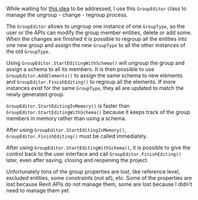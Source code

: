 While waiting for [this idea](https://forums.autodesk.com/t5/revit-ideas/group-edit-mode-in-api/idc-p/10293127) to be addressed, I use this `GroupEditor` class to manage the ungroup - change - regroup process.

The `GroupEditor` allows to ungroup one instance of one `GroupType`, so the user or the APIs can modify the group member entities, delete or add some. When the changes are finished it is possible to regroup all the entities into one new group and assign the new `GroupType` to all the other instances of the old `GroupType`.

Using `GroupEditor.StartEditingWithSchema()` will ungroup the group and assign a schema to all its members. It is then possible to use `GroupEditor.AddElements()` to assign the same schema to new elements and `GroupEditor.FinishEditing()` to regroup all the elements. If more instances exist for the same `GroupType`, they all are updated to match the newly generated group.

`GroupEditor.StartEditingInMemory()` is faster than `GroupEditor.StartEditingWithSchema()` because it keeps track of the group members in memory rather than using a schema.

After using `GroupEditor.StartEditingInMemory()`, `GroupEditor.FinishEditing()` must be called immediately.

After using `GroupEditor.StartEditingWithSchema()`, it is possible to give the control back to the user interface and call `GroupEditor.FinishEditing()` later, even after saving, closing and reopening the project.

Unfortunately tons of the group properties are lost, like reference level, excluded entities, some constraints (not all), etc. Some of the properties are lost because Revit APIs do not manage them, some are lost because I didn't need to manage them yet.
